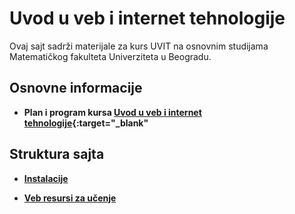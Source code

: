 # Uvod u veb i internet tehnologije

Ovaj sajt sadrži materijale za kurs UVIT na osnovnim studijama Matematičkog fakulteta Univerziteta u Beogradu.

## Osnovne informacije

* **Plan i program kursa [Uvod u veb i internet tehnologije](/info/R130_-_Uvod_u_veb_i_internet_tehnologije.pdf){:target="_blank"**

## Struktura sajta

* **[Instalacije](/INSTALACIJE.md)**

* **[Veb resursi za učenje](/VEB-RESURSI-ZA-UCENJE.md)**
